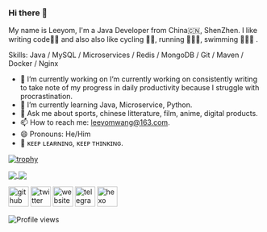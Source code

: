 ### Hi there 👋
My name is Leeyom, I'm a Java Developer from China🇨🇳, ShenZhen. 
I like writing code👨‍💻 and also also like cycling 🚴‍♂️, running 🏃🏻‍♂️, swimming 🏊🏻‍♂️ .

Skills: Java / MySQL / Microservices / Redis / MongoDB / Git / Maven / Docker / Nginx

- 🔭 I’m currently working on I’m currently working on consistently writing to take note of my progress in daily productivity because I struggle with procrastination. 
- 🌱 I’m currently learning Java, Microservice, Python. 
- 💬 Ask me about sports, chinese litterature, film, anime, digital products. 
- 📫 How to reach me: leeyomwang@163.com. 
- 😄 Pronouns: He/Him 
- 🤩 ᴋᴇᴇᴘ ʟᴇᴀʀɴɪɴɢ, ᴋᴇᴇᴘ ᴛʜɪɴᴋɪɴɢ.


[![trophy](https://github-profile-trophy.vercel.app/?username=superleeyom)](https://github.com/ryo-ma/github-profile-trophy)

<a href="https://github.com/superleeyom/superleeyom">
  <img align="center" src="https://github-readme-stats.vercel.app/api/top-langs/?username=superleeyom&hide=html&layout=compact" />
</a>
<a href="https://github.com/superleeyom/superleeyom">
  <img align="center" src="https://github-readme-stats.vercel.app/api?username=superleeyom&show_icons=true&count_private=true&include_all_commits=true" />
</a>

[<img src='https://cdn.jsdelivr.net/npm/simple-icons@3.0.1/icons/github.svg' alt='github' height='40'>](https://github.com/superleeyom)  [<img src='https://cdn.jsdelivr.net/npm/simple-icons@3.0.1/icons/twitter.svg' alt='twitter' height='40'>](https://twitter.com/super_leeyom)  [<img src='https://cdn.jsdelivr.net/npm/simple-icons@3.0.1/icons/icloud.svg' alt='website' height='40'>](https://www.leeyom.top/blog)  [<img src='https://cdn.jsdelivr.net/npm/simple-icons@3.0.1/icons/telegram.svg' alt='telegram' height='40'>](https://t.me/super_leeyom)  [<img src='https://cdn.jsdelivr.net/npm/simple-icons@3.0.1/icons/hexo.svg' alt='hexo' height='40'>](https://www.leeyom.top/)  

![Profile views](https://gpvc.arturio.dev/superleeyom)  

